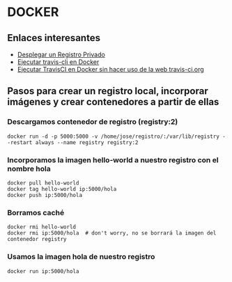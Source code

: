 # DOCKER

## Enlaces interesantes

- [Desplegar un Registro Privado](https://docs.docker.com/registry/deploying/)
- [Ejecutar travis-cli en Docker](https://500.keboola.com/run-any-binary-in-a-container-like-it-exists-on-your-computer-8f6205b8cd16)
- [Ejecutar TravisCI en Docker sin hacer uso de la web travis-ci.org](https://medium.com/google-developers/how-to-run-travisci-locally-on-docker-822fc6b2db2e)


## Pasos para crear un registro local, incorporar imágenes y crear contenedores a partir de ellas

### Descargamos contenedor de registro (registry:2)
```
docker run -d -p 5000:5000 -v /home/jose/registro/:/var/lib/registry --restart always --name registry registry:2
```

### Incorporamos la imagen hello-world a nuestro registro con el nombre hola

```
docker pull hello-world
docker tag hello-world ip:5000/hola
docker push ip:5000/hola

```

### Borramos caché

```
docker rmi hello-world
docker rmi ip:5000/hola  # don't worry, no se borrará la imagen del contenedor registry

```

### Usamos la imagen hola de nuestro registro

```
docker run ip:5000/hola

```
